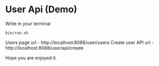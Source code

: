 # User Api (Demo)

Write in your terminal
```console
bin/run.sh 
```
Users page url - http://localhost:8088/user/users
Create user API url - http://localhost:8088/user/api/create

Hope you are enjoyed it.